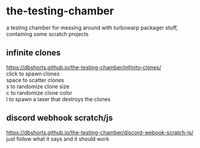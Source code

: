 # the-testing-chamber
a testing chamber for messing around with turbowarp packager stuff, containing some scratch projects
## infinite clones
https://dbshorts.github.io/the-testing-chamber/infinity-clones/  
click to spawn clones  
space to scatter clones  
s to randomize clone size  
c to randomize clone color  
l to spawn a laser that destroys the clones  
## discord webhook scratch/js
https://dbshorts.github.io/the-testing-chamber/discord-webook-scratch-js/  
just follow what it says and it should work  

